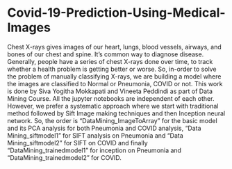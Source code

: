 # Covid-19-Prediction-Using-Medical-Images

Chest X-rays gives images of our heart, lungs, blood vessels, airways, and bones of our chest and spine. It’s common way to diagnose disease. Generally, people have a series of chest X-rays done over time, to track whether a health problem is getting better or worse. So, in-order to solve the problem of manually classifying X-rays, we are building a model where the images are classified to Normal or Pneumonia, COVID or not. This work is done by Siva Yogitha Mokkapati and Vineeta Peddindi as part of Data Mining Course.
All the jupyter notebooks are independent of each other. However, we prefer a systematic approach where we start with traditional method followed by Sift Image making techniques and then Inception neural network. So, the order is “DataMining_ImageToArray” for the basic model and its PCA analysis for both Pneumonia and COVID analysis,  “Data Mining_siftmodel1” for SIFT analysis on Pneumonia and “Data Mining_siftmodel2” for SIFT on COVID and finally “DataMining_trainedmodel1” for inception on Pneumonia and “DataMining_trainedmodel2” for COVID.
